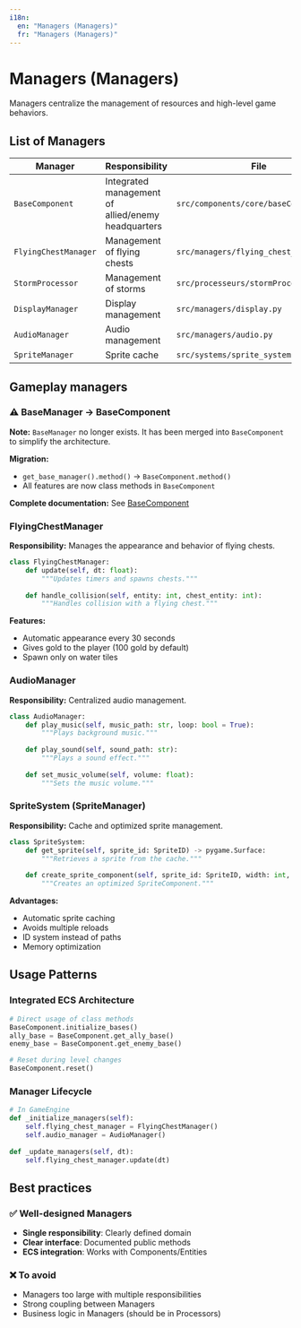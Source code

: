 ```yaml
---
i18n:
  en: "Managers (Managers)"
  fr: "Managers (Managers)"
---
```


# Managers (Managers)

Managers centralize the management of resources and high-level game behaviors.

## List of Managers

| Manager | Responsibility | File |
|--------------|----------------|---------|
| `BaseComponent` | Integrated management of allied/enemy headquarters | `src/components/core/baseComponent.py` |
| `FlyingChestManager` | Management of flying chests | `src/managers/flying_chest_manager.py` |
| `StormProcessor` | Management of storms | `src/processeurs/stormProcessor.py` |
| `DisplayManager` | Display management | `src/managers/display.py` |
| `AudioManager` | Audio management | `src/managers/audio.py` |
| `SpriteManager` | Sprite cache | `src/systems/sprite_system.py` |

## Gameplay managers

### ⚠️ BaseManager → BaseComponent

**Note:** `BaseManager` no longer exists. It has been merged into `BaseComponent` to simplify the architecture.

**Migration:** 
- `get_base_manager().method()` → `BaseComponent.method()`
- All features are now class methods in `BaseComponent`

**Complete documentation:** See [BaseComponent](./components.md#basecomponent)

### FlyingChestManager

**Responsibility:** Manages the appearance and behavior of flying chests.

```python
class FlyingChestManager:
    def update(self, dt: float):
        """Updates timers and spawns chests."""
        
    def handle_collision(self, entity: int, chest_entity: int):
        """Handles collision with a flying chest."""
```

**Features:**
- Automatic appearance every 30 seconds
- Gives gold to the player (100 gold by default)
- Spawn only on water tiles

### AudioManager

**Responsibility:** Centralized audio management.

```python
class AudioManager:
    def play_music(self, music_path: str, loop: bool = True):
        """Plays background music."""
        
    def play_sound(self, sound_path: str):
        """Plays a sound effect."""
        
    def set_music_volume(self, volume: float):
        """Sets the music volume."""
```

### SpriteSystem (SpriteManager)

**Responsibility:** Cache and optimized sprite management.

```python
class SpriteSystem:
    def get_sprite(self, sprite_id: SpriteID) -> pygame.Surface:
        """Retrieves a sprite from the cache."""
        
    def create_sprite_component(self, sprite_id: SpriteID, width: int, height: int):
        """Creates an optimized SpriteComponent."""
```

**Advantages:**
- Automatic sprite caching
- Avoids multiple reloads  
- ID system instead of paths
- Memory optimization

## Usage Patterns

### Integrated ECS Architecture
```python
# Direct usage of class methods
BaseComponent.initialize_bases()
ally_base = BaseComponent.get_ally_base()
enemy_base = BaseComponent.get_enemy_base()

# Reset during level changes
BaseComponent.reset()
```

### Manager Lifecycle
```python
# In GameEngine
def _initialize_managers(self):
    self.flying_chest_manager = FlyingChestManager()
    self.audio_manager = AudioManager()
    
def _update_managers(self, dt):
    self.flying_chest_manager.update(dt)
```

## Best practices

### ✅ Well-designed Managers
- **Single responsibility**: Clearly defined domain
- **Clear interface**: Documented public methods
- **ECS integration**: Works with Components/Entities

### ❌ To avoid
- Managers too large with multiple responsibilities
- Strong coupling between Managers
- Business logic in Managers (should be in Processors)